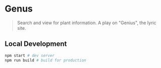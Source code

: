 # Genus
> Search and view for plant information. A play on "Genius", the lyric site.

## Local Development

```bash
npm start # dev server
npm run build # build for production
```
